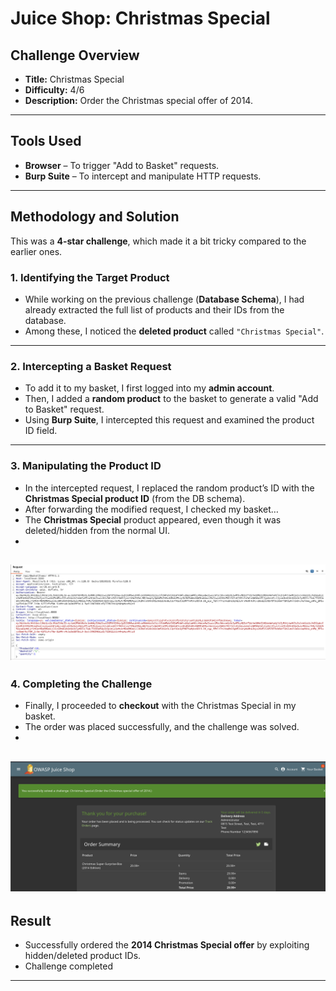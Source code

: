 # Juice Shop: Christmas Special  

## Challenge Overview  
- **Title:** Christmas Special  
- **Difficulty:** 4/6  
- **Description:** Order the Christmas special offer of 2014.  

---

## Tools Used  
- **Browser** – To trigger "Add to Basket" requests.  
- **Burp Suite** – To intercept and manipulate HTTP requests.  

---

## Methodology and Solution  

This was a **4-star challenge**, which made it a bit tricky compared to the earlier ones.  

### 1. Identifying the Target Product  
- While working on the previous challenge (**Database Schema**), I had already extracted the full list of products and their IDs from the database.  
- Among these, I noticed the **deleted product** called `"Christmas Special"`.  

---

### 2. Intercepting a Basket Request  
- To add it to my basket, I first logged into my **admin account**.  
- Then, I added a **random product** to the basket to generate a valid "Add to Basket" request.  
- Using **Burp Suite**, I intercepted this request and examined the product ID field.  

---

### 3. Manipulating the Product ID  
- In the intercepted request, I replaced the random product’s ID with the **Christmas Special product ID** (from the DB schema).  
- After forwarding the modified request, I checked my basket…  
- The **Christmas Special** product appeared, even though it was deleted/hidden from the normal UI.
- 
![Christemas SS](../.Images/christmas1.png)
---

### 4. Completing the Challenge  
- Finally, I proceeded to **checkout** with the Christmas Special in my basket.  
- The order was placed successfully, and the challenge was solved.
-   
![Christemas SS](../.Images/Christmas2.png)
---

## Result  
- Successfully ordered the **2014 Christmas Special offer** by exploiting hidden/deleted product IDs.  
- Challenge completed  

---



